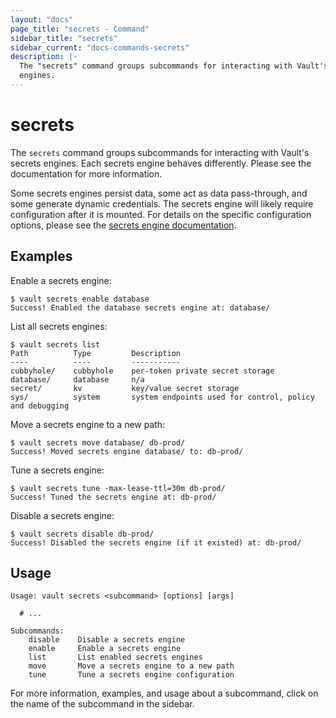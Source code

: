 ```yaml
---
layout: "docs"
page_title: "secrets - Command"
sidebar_title: "secrets"
sidebar_current: "docs-commands-secrets"
description: |-
  The "secrets" command groups subcommands for interacting with Vault's secrets
  engines.
---
```


# secrets

The `secrets` command groups subcommands for interacting with Vault's secrets
engines. Each secrets engine behaves differently. Please see the documentation
for more information.

Some secrets engines persist data, some act as data pass-through, and some
generate dynamic credentials. The secrets engine will likely require
configuration after it is mounted. For details on the specific configuration
options, please see the [secrets engine
documentation](/docs/secrets/index.html).

## Examples

Enable a secrets engine:

```text
$ vault secrets enable database
Success! Enabled the database secrets engine at: database/
```

List all secrets engines:

```text
$ vault secrets list
Path          Type         Description
----          ----         -----------
cubbyhole/    cubbyhole    per-token private secret storage
database/     database     n/a
secret/       kv           key/value secret storage
sys/          system       system endpoints used for control, policy and debugging
```

Move a secrets engine to a new path:

```text
$ vault secrets move database/ db-prod/
Success! Moved secrets engine database/ to: db-prod/
```

Tune a secrets engine:

```text
$ vault secrets tune -max-lease-ttl=30m db-prod/
Success! Tuned the secrets engine at: db-prod/
```

Disable a secrets engine:

```text
$ vault secrets disable db-prod/
Success! Disabled the secrets engine (if it existed) at: db-prod/
```

## Usage

```text
Usage: vault secrets <subcommand> [options] [args]

  # ...

Subcommands:
    disable    Disable a secrets engine
    enable     Enable a secrets engine
    list       List enabled secrets engines
    move       Move a secrets engine to a new path
    tune       Tune a secrets engine configuration
```

For more information, examples, and usage about a subcommand, click on the name
of the subcommand in the sidebar.
